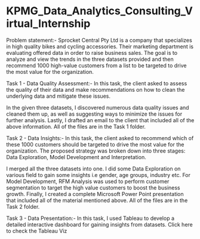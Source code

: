 # KPMG_Data_Analytics_Consulting_Virtual_Internship

Problem statement:-
Sprocket Central Pty Ltd is a company that specializes in high quality bikes and cycling accessories. Their marketing department is evaluating offered data in order to raise business sales. The goal is to analyze and view the trends in the three datasets provided and then recommend 1000 high-value customers from a list to be targeted to drive the most value for the organization.

Task 1 - Data Quality Assessment:-
In this task, the client asked to assess the quality of their data and make recommendations on how to clean the underlying data and mitigate these issues.

In the given three datasets, I discovered numerous data quality issues and cleaned them up, as well as suggesting ways to minimize the issues for further analysis. Lastly, I drafted an email to the client that included all of the above information. All of the files are in the Task 1 folder.

Task 2 - Data Insights:-
In this task, the client asked to recommend which of these 1000 customers should be targeted to drive the most value for the organization. The proposed strategy was broken down into three stages: Data Exploration, Model Development and Interpretation.

I merged all the three datasets into one. I did some Data Exploration on various field to gain some insights i.e gender, age groups, industry etc. For Model Development, RFM Analysis was used to perform customer segmentation to target the high value customers to boost the business growth. Finally, I created a complete Microsoft Power Point presentation that included all of the material mentioned above. All of the files are in the Task 2 folder.

Task 3 - Data Presentation:-
In this task, I used Tableau to develop a detailed interactive dashboard for gaining insights from datasets. Click here to check the Tableau Viz
